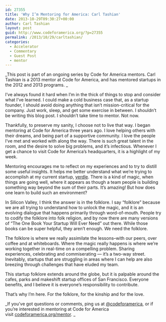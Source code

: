 ```yaml
---
id: 27355
title: 'Why I’m Mentoring for America: Carl Tashian'
date: 2013-10-29T09:30:27+00:00
author: Carl Tashian
layout: post
guid: http://www.codeforamerica.org/?p=27355
permalink: /2013/10/29/carltashian/
categories:
  - Accelerator
  - Commentary
  - Guest Post
  - mentor
---
```

_This post is part of an ongoing series by Code for America mentors. Carl Tashian is a 2013 mentor at Code for America, and has mentored startups in the 2012 and 2013 programs. _

I’ve always found it hard when I’m in the thick of things to stop and consider what I’ve learned. I could make a cold business case that, as a startup founder, I should avoid doing anything that isn’t mission-critical for the company. Just work, sleep, and get some exercise in between. I shouldn’t be writing this blog post. I shouldn’t take time to mentor. Not now.

Thankfully, to preserve my sanity, I choose not to live that way. I began mentoring at Code for America three years ago. I love helping others with their dreams, and being part of a supportive community. I love the people I’ve met and worked with along the way. There is such great talent in the room, and the desire to solve big problems, and it’s infectious. Whenever I get a chance to visit Code for America&#8217;s headquarters, it is a highlight of my week.

Mentoring encourages me to reflect on my experiences and to try to distill some useful insights. It helps me better understand what we’re trying to accomplish at my current startup, [yerdle](https://www.yerdle.com/). There is a kind of magic, when things are going well, where it appears as though a team people is building something way beyond the sum of their parts. It’s amazing! But how does one learn to build such an environment?

In Silicon Valley, I think the answer is in the folklore. I say “folklore” because we are all trying to understand how to unlock the magic, and it is an evolving dialogue that happens primarily through word-of-mouth. People try to codify the folklore into folk religion, and by now there are many versions of &#8220;The One Book Your Startup Will Ever Need&#8221; out there. While those books can be super helpful, they aren’t enough. We need the folklore.

The folklore is where we really assimilate the lessons–with our peers, over coffee and at whiteboards. Where the magic really happens is where we&#8217;re working together in real-time on a compelling problem. Sharing experiences, celebrating and commiserating &#8212; it’s a two-way street. Inevitably, startups that are struggling in areas where I can help are also breezing through challenges that have eluded my team.

This startup folklore extends around the globe, but it is palpable around the cafes, parks and makeshift startup offices of San Francisco. Everyone benefits, and I believe it is everyone’s responsibility to contribute.

That’s why I’m here. For the folklore, for the kinship and for the love.

_If you&#8217;ve got questions or comments, ping us at [@codeforamerica](http://twitter.com/codeforamerica), or if you&#8217;re interested in mentoring at Code for America visit [codeforamerica.org/mentor](http://www.codeforamerica.org/mentor/). _